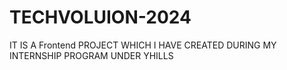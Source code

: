 # TECHVOLUION-2024
IT IS A Frontend PROJECT WHICH I HAVE CREATED DURING MY INTERNSHIP PROGRAM UNDER YHILLS
